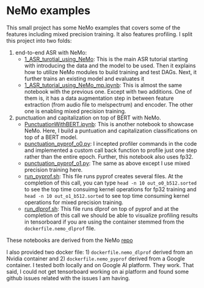 
# NeMo examples
This small project has some NeMo examples that covers some of the features including mixed precision training. It also features profiling. I split this project into two folds: 
1) end-to-end ASR with NeMo:
    - [1_ASR_turotial_using_NeMo](notebooks/1_ASR_tutorial_using_NeMo.ipynb): This is the main ASR tutorial starting with introducing the data and the model to be used. Then it explains how to utilize NeMo modules to build training and test DAGs. Next, it further trains an existing model and evaluates it
    - [1_ASR_tutorial_using_NeMo_mp.ipynb](notebooks/1_ASR_tutorial_using_NeMo_mp.ipynb): This is almost the same notebook with the previous one. Except with two additions. One of them is, it has a data augmentation step in between feature extraction (from audio file to melspectrum) and encoder. The other one is enabling mixed precision training. 
2) punctuation and capitalization on top of BERT with NeMo.
    - [PunctuationWithBERT.ipynb](notebooks/PunctuationWithBERT.ipynb): This is another notebook to showcase NeMo. Here, I build a puntuation and capitalization classifications on top of a BERT model.
    - [punctuation_pyprof_o0.py](notebooks/punctuation_pyprof_o0.py): I incepted profiler commands in the code and implemented a custom call back function to profile just one step rather than the entire epoch. Further, this notebook also uses fp32.
    - [punctuation_pyprof_o1.py](notebooks/punctuation_pyprof_01.py): The same as above except I use mixed precision training here.
    - [run_pyprof.sh](notebooks/run_pyprof.sh): This file runs pyprof creates several files. At the completion of this call, you can type `head -n 10 out_o0_b512.sorted` to see the top time consuimg kernel operations for fp32 training and `head -n 10 out_o1_b512.sorted` to see top time consuming kernel operations for mixed precision training.
    - [run_dlprof.sh](notebooks/run_dlprof.sh): This file runs dlprof on top of pyprof and at the completion of this call we should be able to visualize profiling results in tensorboard if you are using the container stemmed from the `dockerfile.nemo_dlprof` file.

These notebooks are derived from the NeMo [repo](https://github.com/NVIDIA/NeMo)

I also provided two docker file: 1) `dockerfile.nemo_dlprof` derived from an Nvidia container and 
2) `dockerfile.nemo_pyprof` derived from a Google container. I tested both locally and on Google AI platform. They work. That said, I could not get tensorboard working on ai platform and found some github issues related with the issues I am having.
